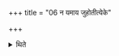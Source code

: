 +++
title = "06 न यमाय जुहोतीत्येके"

+++

<details><summary>थिते</summary>

6. According to some ritualists he does not offer to Yama.  

[^1]: See TB II.4.2.12.
</details>
